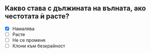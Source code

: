 ## Какво става с дължината на вълната, ако честотата ѝ расте?

<!-- Верният отговор е отбелязан с [X] -->

- [X] Намалява
- [ ] Расте
- [ ] Не се променя
- [ ] Клони към безкрайност
